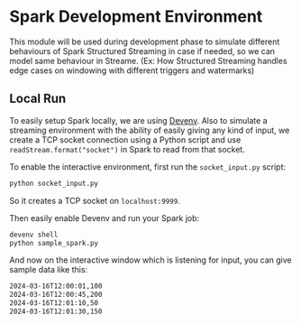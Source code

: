 # Spark Development Environment

This module will be used during development
phase to simulate different behaviours
of Spark Structured Streaming in case if needed, 
so we can model same behaviour in Streame.
(Ex: How Structured Streaming handles
edge cases on windowing with different triggers
and watermarks)

## Local Run
To easily setup Spark locally, we are using [Devenv](https://devenv.sh/).
Also to simulate a streaming environment with
the ability of easily giving any kind of input,
we create a TCP socket connection using a Python script
and use `readStream.format("socket")`
in Spark to read from that socket. 

To enable the interactive environment, first run
the `socket_input.py` script:
```sh
python socket_input.py
```
So it creates a TCP socket on `localhost:9999`.

Then easily enable Devenv and run your Spark job:
```sh
devenv shell
python sample_spark.py
```

And now on the interactive window which is listening
for input, you can give sample data like this:
```txt
2024-03-16T12:00:01,100
2024-03-16T12:00:45,200
2024-03-16T12:01:10,50
2024-03-16T12:01:30,150
```
